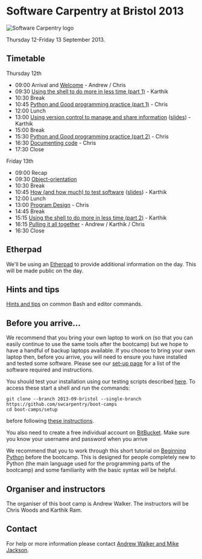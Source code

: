 # Software Carpentry at Bristol 2013

![Software Carpentry logo](http://software-carpentry.org/img/software-carpentry-banner.png "Software Carpentry logo")

Thursday 12-Friday 13 September 2013.

## Timetable

Thursday 12th

* 09:00 Arrival and [Welcome](Welcome.ppt) - Andrew / Chris
* 09:30 [Using the shell to do more in less time (part 1)](shell/README.md) - Karthik
* 10:30 Break
* 10:45 [Python and Good programming practice (part 1)](Python/python_and_good_programming_practice.md) - Chris
* 12:00 Lunch
* 13:00 [Using version control to manage and share information](version-control/README.md) ([slides](version-control/VersionControl.ppt)) - Karthik
* 15:00 Break
* 15:30 [Python and Good programming practice (part 2)](Python/python_and_good_programming_practice.md) - Chris
* 16:30 [Documenting code](Python/3_documenting_code.md) - Chris
* 17:30 Close 

Friday 13th

* 09:00 Recap
* 09:30 [Object-orientation](Python/4_object_orientation.md)
* 10:30 Break
* 10:45 [How (and how much) to test software](testing/README.md) ([slides](testing/Testing.ppt)) - Karthik
* 12:00 Lunch
* 13:00 [Program Design](Python/5_numpy.md) - Chris
* 14:45 Break
* 15:15 [Using the shell to do more in less time (part 2)](shell/README.md) - Karthik
* 16:15 [Pulling it all together](Conclusion.ppt) - Andrew / Karthik / Chris
* 16:30 Close

## Etherpad

We'll be using an [Etherpad](https://etherpad.mozilla.org/swcbristol) to provide additional information on the day. This will be made public on the day.

## Hints and tips

[Hints and tips](HintsAndTips.md) on common Bash and editor commands.

## Before you arrive...

We recommend that you bring your own laptop to work on (so 
that you can easily continue to use the same tools after the 
bootcamp) but we hope to have a handful of backup laptops 
available. If you choose to bring your own laptop then, before 
you arrive, you will need to ensure you have installed and tested
some software. Please see our [set-up page](Setup.md) for a list of the 
software required and instructions.

You should test your installation using our testing scripts described 
[here](setup/README.md). To access these start a shell and run the 
commands:

    git clone --branch 2013-09-bristol --single-branch  https://github.com/swcarpentry/boot-camps
    cd boot-camps/setup

before following [these instructions](setup/README.md).

You also need to create a free individual account on 
[BitBucket](https://bitbucket.org/account/signup/). Make sure 
you know your username and password when you arrive

We recommend that you to work through this short tutorial on 
[Beginning Python](http://chryswoods.com/beginning_python) before the
bootcamp. This is designed for people completely new to Python (the main
language used for the programming parts of the bootcamp) and some 
familiarity with the basic syntax will be helpful.  

## Organiser and instructors

The organiser of this boot camp is Andrew Walker. The instructors will be Chris Woods and Karthik Ram.

## Contact

For help or more information please contact [Andrew Walker and Mike Jackson](mailto:host-bristol@software-carpentry.org).
